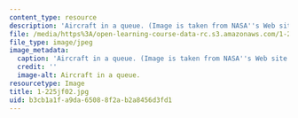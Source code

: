 ```yaml
---
content_type: resource
description: 'Aircraft in a queue. (Image is taken from NASA''s Web site: http://www.nasa.gov.)'
file: /media/https%3A/open-learning-course-data-rc.s3.amazonaws.com/1-225j-transportation-flow-systems-fall-2002/b3cb1a1fa9da65088f2ab2a8456d3fd1_1-225jf02.jpg
file_type: image/jpeg
image_metadata:
  caption: 'Aircraft in a queue. (Image is taken from NASA''s Web site: [http://www.nasa.gov](http://www.nasa.gov).)'
  credit: ''
  image-alt: Aircraft in a queue.
resourcetype: Image
title: 1-225jf02.jpg
uid: b3cb1a1f-a9da-6508-8f2a-b2a8456d3fd1
---
```

